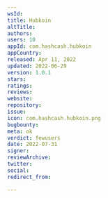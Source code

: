 ```yaml
---
wsId: 
title: Hubkoin
altTitle: 
authors: 
users: 10
appId: com.hashcash.hubkoin
appCountry: 
released: Apr 11, 2022
updated: 2022-06-29
version: 1.0.1
stars: 
ratings: 
reviews: 
website: 
repository: 
issue: 
icon: com.hashcash.hubkoin.png
bugbounty: 
meta: ok
verdict: fewusers
date: 2022-07-31
signer: 
reviewArchive: 
twitter: 
social: 
redirect_from: 

---
```


